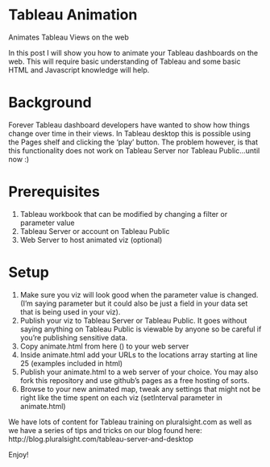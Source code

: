 # Tableau Animation
Animates Tableau Views on the web

In this post I will show you how to animate your Tableau dashboards on the web. This will require basic understanding of Tableau and some basic HTML and Javascript knowledge will help.

# Background
Forever Tableau dashboard developers have wanted to show how things change over time in their views. In Tableau desktop this is possible using the Pages shelf and clicking the ‘play’ button. The problem however, is that this functionality does not work on Tableau Server nor Tableau Public...until now :)

# Prerequisites
<ol>
<li>Tableau workbook that can be modified by changing a filter or parameter value</li>
<li>Tableau Server or account on Tableau Public</li>
<li>Web Server to host animated viz (optional)</li>
</ol>

# Setup
<ol>
<li>Make sure you viz will look good when the parameter value is changed. (I’m saying parameter but it could also be just a field in your data set that is being used in your viz).</li>
<li>Publish your viz to Tableau Server or Tableau Public. It goes without saying anything on Tableau Public is viewable by anyone so be careful if you’re publishing sensitive data.</li>
<li>Copy animate.html from here () to your web server</li>
<li>Inside animate.html add your URLs to the locations array starting at line 25  (examples included in html)</li>
<li>Publish your animate.html to a web server of your choice. You may also fork this repository and use github’s pages as a free hosting of sorts.</li>
<li>Browse to your new animated map, tweak any settings that might not be right like the time spent on each viz (setInterval parameter in animate.html)</li>
</ol>
We have lots of content for Tableau training on pluralsight.com as well as we have a series of tips and tricks on our blog found here: http://blog.pluralsight.com/tableau-server-and-desktop

Enjoy!

